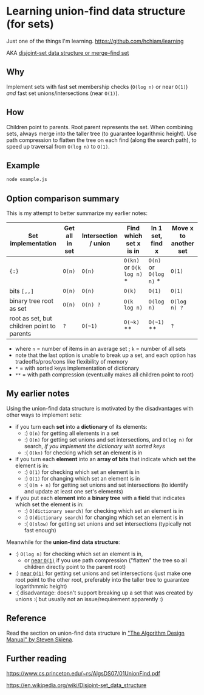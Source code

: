# Learning union-find data structure (for sets)

Just one of the things I'm learning. <https://github.com/hchiam/learning>

AKA [disjoint-set data structure or merge–find set](https://en.wikipedia.org/wiki/Disjoint-set_data_structure)

## Why

Implement sets with fast set membership checks (`O(log n)` or near `O(1)`) _and_ fast set unions/intersections (near `O(1)`).

## How

Children point to parents. Root parent represents the set. When combining sets, always merge into the taller tree (to guarantee logarithmic height). Use path compression to flatten the tree on each find (along the search path), to speed up traversal from `O(log n)` to `O(1)`.

## Example

```bash
node example.js
```

## Option comparison summary

This is my attempt to better summarize my earlier notes:

| Set implementation                         | Get all in set | Intersection / union | Find which set x is in     | In 1 set, find x        | Move x to another set |
| ------------------------------------------ | -------------- | -------------------- | -------------------------- | ----------------------- | --------------------- |
| `{:}`                                      | `O(n)`         | `O(n)`               | `O(kn)` or `O(k log n)` \* | `O(n)` or `O(log n)` \* | `O(1)`                |
| bits `[,,]`                                | `O(n)`         | `O(n)`               | `O(k)`                     | `O(1)`                  | `O(1)`                |
| binary tree root as set                    | `O(n)`         | `O(n) ?`             | `O(k log n)`               | `O(log n)`              | `O(log n) ?`          |
| root as set, but children point to parents | `?`            | `O(~1)`              | `O(~k)` \*\*               | `O(~1)` \*\*            | `?`                   |

- where `n` = number of items in an average set ; `k` = number of all sets
- note that the last option is unable to break up a set, and each option has tradeoffs/pros/cons like flexibility of memory
- `*` = with sorted keys implementation of dictionary
- `**` = with path compression (eventually makes all children point to root)

## My earlier notes

Using the union-find data structure is motivated by the disadvantages with other ways to implement sets:

- if you turn each **set** into a **dictionary** of its elements:
  - :) `O(n)` for getting all elements in a set
  - :) `O(n)` for getting set unions and set intersections, and `O(log n)` for search, _if you implement the dictionary with sorted keys_
  - :( `O(kn)` for checking which set an element is in
- if you turn each **element** into an **array of bits** that indicate which set the element is in:
  - :) `O(1)` for checking which set an element is in
  - :) `O(1)` for changing which set an element is in
  - :( `O(m + n)` for getting set unions and set intersections (to identify and update at least one set's elements)
- if you put each **element** into a **binary tree** with a **field** that indicates which set the element is in:
  - :) `O(dictionary search)` for checking which set an element is in
  - :) `O(dictionary search)` for changing which set an element is in
  - :( `O(slow)` for getting set unions and set intersections (typically not fast enough)

Meanwhile for the **union-find data structure**:

- :) `O(log n)` for checking which set an element is in,
  - or [near `O(1)`](https://en.wikipedia.org/wiki/Disjoint-set_data_structure#:~:text=near%20constant%20amortized%20time) if you use path compression ("flatten" the tree so all children directly point to the parent root)
- :) [near `O(1)`](https://en.wikipedia.org/wiki/Disjoint-set_data_structure#:~:text=near%20constant%20amortized%20time) for getting set unions and set intersections (just make one root point to the other root, preferably into the taller tree to guarantee logarithmmic height)
- :( disadvantage: doesn't support breaking up a set that was created by unions :( but usually not an issue/requirement apparently :)

## Reference

Read the section on union-find data structure in ["The Algorithm Design Manual" by Steven Skiena](http://www.algorist.com).

## Further reading

<https://www.cs.princeton.edu/~rs/AlgsDS07/01UnionFind.pdf>

<https://en.wikipedia.org/wiki/Disjoint-set_data_structure>

